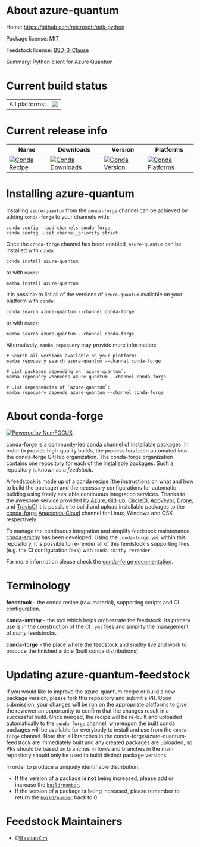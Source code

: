 About azure-quantum
===================

Home: https://github.com/microsoft/qdk-python

Package license: MIT

Feedstock license: [BSD-3-Clause](https://github.com/conda-forge/azure-quantum-feedstock/blob/main/LICENSE.txt)

Summary: Python client for Azure Quantum

Current build status
====================


<table><tr><td>All platforms:</td>
    <td>
      <a href="https://dev.azure.com/conda-forge/feedstock-builds/_build/latest?definitionId=15749&branchName=main">
        <img src="https://dev.azure.com/conda-forge/feedstock-builds/_apis/build/status/azure-quantum-feedstock?branchName=main">
      </a>
    </td>
  </tr>
</table>

Current release info
====================

| Name | Downloads | Version | Platforms |
| --- | --- | --- | --- |
| [![Conda Recipe](https://img.shields.io/badge/recipe-azure--quantum-green.svg)](https://anaconda.org/conda-forge/azure-quantum) | [![Conda Downloads](https://img.shields.io/conda/dn/conda-forge/azure-quantum.svg)](https://anaconda.org/conda-forge/azure-quantum) | [![Conda Version](https://img.shields.io/conda/vn/conda-forge/azure-quantum.svg)](https://anaconda.org/conda-forge/azure-quantum) | [![Conda Platforms](https://img.shields.io/conda/pn/conda-forge/azure-quantum.svg)](https://anaconda.org/conda-forge/azure-quantum) |

Installing azure-quantum
========================

Installing `azure-quantum` from the `conda-forge` channel can be achieved by adding `conda-forge` to your channels with:

```
conda config --add channels conda-forge
conda config --set channel_priority strict
```

Once the `conda-forge` channel has been enabled, `azure-quantum` can be installed with `conda`:

```
conda install azure-quantum
```

or with `mamba`:

```
mamba install azure-quantum
```

It is possible to list all of the versions of `azure-quantum` available on your platform with `conda`:

```
conda search azure-quantum --channel conda-forge
```

or with `mamba`:

```
mamba search azure-quantum --channel conda-forge
```

Alternatively, `mamba repoquery` may provide more information:

```
# Search all versions available on your platform:
mamba repoquery search azure-quantum --channel conda-forge

# List packages depending on `azure-quantum`:
mamba repoquery whoneeds azure-quantum --channel conda-forge

# List dependencies of `azure-quantum`:
mamba repoquery depends azure-quantum --channel conda-forge
```


About conda-forge
=================

[![Powered by
NumFOCUS](https://img.shields.io/badge/powered%20by-NumFOCUS-orange.svg?style=flat&colorA=E1523D&colorB=007D8A)](https://numfocus.org)

conda-forge is a community-led conda channel of installable packages.
In order to provide high-quality builds, the process has been automated into the
conda-forge GitHub organization. The conda-forge organization contains one repository
for each of the installable packages. Such a repository is known as a *feedstock*.

A feedstock is made up of a conda recipe (the instructions on what and how to build
the package) and the necessary configurations for automatic building using freely
available continuous integration services. Thanks to the awesome service provided by
[Azure](https://azure.microsoft.com/en-us/services/devops/), [GitHub](https://github.com/),
[CircleCI](https://circleci.com/), [AppVeyor](https://www.appveyor.com/),
[Drone](https://cloud.drone.io/welcome), and [TravisCI](https://travis-ci.com/)
it is possible to build and upload installable packages to the
[conda-forge](https://anaconda.org/conda-forge) [Anaconda-Cloud](https://anaconda.org/)
channel for Linux, Windows and OSX respectively.

To manage the continuous integration and simplify feedstock maintenance
[conda-smithy](https://github.com/conda-forge/conda-smithy) has been developed.
Using the ``conda-forge.yml`` within this repository, it is possible to re-render all of
this feedstock's supporting files (e.g. the CI configuration files) with ``conda smithy rerender``.

For more information please check the [conda-forge documentation](https://conda-forge.org/docs/).

Terminology
===========

**feedstock** - the conda recipe (raw material), supporting scripts and CI configuration.

**conda-smithy** - the tool which helps orchestrate the feedstock.
                   Its primary use is in the construction of the CI ``.yml`` files
                   and simplify the management of *many* feedstocks.

**conda-forge** - the place where the feedstock and smithy live and work to
                  produce the finished article (built conda distributions)


Updating azure-quantum-feedstock
================================

If you would like to improve the azure-quantum recipe or build a new
package version, please fork this repository and submit a PR. Upon submission,
your changes will be run on the appropriate platforms to give the reviewer an
opportunity to confirm that the changes result in a successful build. Once
merged, the recipe will be re-built and uploaded automatically to the
`conda-forge` channel, whereupon the built conda packages will be available for
everybody to install and use from the `conda-forge` channel.
Note that all branches in the conda-forge/azure-quantum-feedstock are
immediately built and any created packages are uploaded, so PRs should be based
on branches in forks and branches in the main repository should only be used to
build distinct package versions.

In order to produce a uniquely identifiable distribution:
 * If the version of a package **is not** being increased, please add or increase
   the [``build/number``](https://docs.conda.io/projects/conda-build/en/latest/resources/define-metadata.html#build-number-and-string).
 * If the version of a package **is** being increased, please remember to return
   the [``build/number``](https://docs.conda.io/projects/conda-build/en/latest/resources/define-metadata.html#build-number-and-string)
   back to 0.

Feedstock Maintainers
=====================

* [@BastianZim](https://github.com/BastianZim/)

